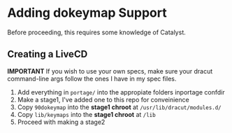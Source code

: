# Adding dokeymap Support

Before proceeding, this requires some knowledge of Catalyst.

## Creating a LiveCD

**IMPORTANT** If you wish to use your own specs, make sure your dracut 
command-line args follow the ones I have in my spec files.

1. Add everything in `portage/` into the appropiate folders inportage confdir 
2. Make a stage1, I've added one to this repo for conveinience
3. Copy `90dokeymap` into the **stage1 chroot** at `/usr/lib/dracut/modules.d/`
4. Copy `lib/keymaps` into the **stage1 chroot** at `/lib` 
5. Proceed with making a stage2
